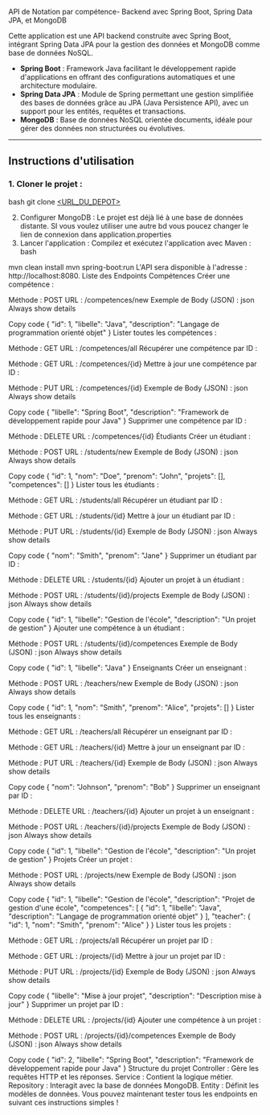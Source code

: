  API de Notation par compétence- Backend avec Spring Boot, Spring Data JPA, et MongoDB

Cette application est une API backend construite avec Spring Boot, intégrant Spring Data JPA pour la gestion des données et MongoDB comme base de données NoSQL.

- **Spring Boot** : Framework Java facilitant le développement rapide d'applications en offrant des configurations automatiques et une architecture modulaire.
- **Spring Data JPA** : Module de Spring permettant une gestion simplifiée des bases de données grâce au JPA (Java Persistence API), avec un support pour les entités, requêtes et transactions.
- **MongoDB** : Base de données NoSQL orientée documents, idéale pour gérer des données non structurées ou évolutives.

---

## Instructions d'utilisation

### 1. Cloner le projet :
   bash
   git clone [<URL_DU_DEPOT>](https://github.com/manserman/myGrade/)
  

2. Configurer MongoDB :
   Le projet est déjà lié à une base de données distante.
   SI vous voulez utiliser une autre bd vous poucez changer le lien de connexion dans application.properties
3. Lancer l'application :
Compilez et exécutez l'application avec Maven :
bash

mvn clean install
mvn spring-boot:run
L'API sera disponible à l'adresse : http://localhost:8080.
Liste des Endpoints
Compétences
Créer une compétence :

Méthode : POST
URL : /competences/new
Exemple de Body (JSON) :
json
Always show details

Copy code
{
  "id": 1,
  "libelle": "Java",
  "description": "Langage de programmation orienté objet"
}
Lister toutes les compétences :

Méthode : GET
URL : /competences/all
Récupérer une compétence par ID :

Méthode : GET
URL : /competences/{id}
Mettre à jour une compétence par ID :

Méthode : PUT
URL : /competences/{id}
Exemple de Body (JSON) :
json
Always show details

Copy code
{
  "libelle": "Spring Boot",
  "description": "Framework de développement rapide pour Java"
}
Supprimer une compétence par ID :

Méthode : DELETE
URL : /competences/{id}
Étudiants
Créer un étudiant :

Méthode : POST
URL : /students/new
Exemple de Body (JSON) :
json
Always show details

Copy code
{
  "id": 1,
  "nom": "Doe",
  "prenom": "John",
  "projets": [],
  "competences": []
}
Lister tous les étudiants :

Méthode : GET
URL : /students/all
Récupérer un étudiant par ID :

Méthode : GET
URL : /students/{id}
Mettre à jour un étudiant par ID :

Méthode : PUT
URL : /students/{id}
Exemple de Body (JSON) :
json
Always show details

Copy code
{
  "nom": "Smith",
  "prenom": "Jane"
}
Supprimer un étudiant par ID :

Méthode : DELETE
URL : /students/{id}
Ajouter un projet à un étudiant :

Méthode : POST
URL : /students/{id}/projects
Exemple de Body (JSON) :
json
Always show details

Copy code
{
  "id": 1,
  "libelle": "Gestion de l'école",
  "description": "Un projet de gestion"
}
Ajouter une compétence à un étudiant :

Méthode : POST
URL : /students/{id}/competences
Exemple de Body (JSON) :
json
Always show details

Copy code
{
  "id": 1,
  "libelle": "Java"
}
Enseignants
Créer un enseignant :

Méthode : POST
URL : /teachers/new
Exemple de Body (JSON) :
json
Always show details

Copy code
{
  "id": 1,
  "nom": "Smith",
  "prenom": "Alice",
  "projets": []
}
Lister tous les enseignants :

Méthode : GET
URL : /teachers/all
Récupérer un enseignant par ID :

Méthode : GET
URL : /teachers/{id}
Mettre à jour un enseignant par ID :

Méthode : PUT
URL : /teachers/{id}
Exemple de Body (JSON) :
json
Always show details

Copy code
{
  "nom": "Johnson",
  "prenom": "Bob"
}
Supprimer un enseignant par ID :

Méthode : DELETE
URL : /teachers/{id}
Ajouter un projet à un enseignant :

Méthode : POST
URL : /teachers/{id}/projects
Exemple de Body (JSON) :
json
Always show details

Copy code
{
  "id": 1,
  "libelle": "Gestion de l'école",
  "description": "Un projet de gestion"
}
Projets
Créer un projet :

Méthode : POST
URL : /projects/new
Exemple de Body (JSON) :
json
Always show details

Copy code
{
  "id": 1,
  "libelle": "Gestion de l'école",
  "description": "Projet de gestion d'une école",
  "competences": [
    {
      "id": 1,
      "libelle": "Java",
      "description": "Langage de programmation orienté objet"
    }
  ],
  "teacher": {
    "id": 1,
    "nom": "Smith",
    "prenom": "Alice"
  }
}
Lister tous les projets :

Méthode : GET
URL : /projects/all
Récupérer un projet par ID :

Méthode : GET
URL : /projects/{id}
Mettre à jour un projet par ID :

Méthode : PUT
URL : /projects/{id}
Exemple de Body (JSON) :
json
Always show details

Copy code
{
  "libelle": "Mise à jour projet",
  "description": "Description mise à jour"
}
Supprimer un projet par ID :

Méthode : DELETE
URL : /projects/{id}
Ajouter une compétence à un projet :

Méthode : POST
URL : /projects/{id}/competences
Exemple de Body (JSON) :
json
Always show details

Copy code
{
  "id": 2,
  "libelle": "Spring Boot",
  "description": "Framework de développement rapide pour Java"
}
Structure du projet
Controller : Gère les requêtes HTTP et les réponses.
Service : Contient la logique métier.
Repository : Interagit avec la base de données MongoDB.
Entity : Définit les modèles de données.
Vous pouvez maintenant tester tous les endpoints en suivant ces instructions simples !
